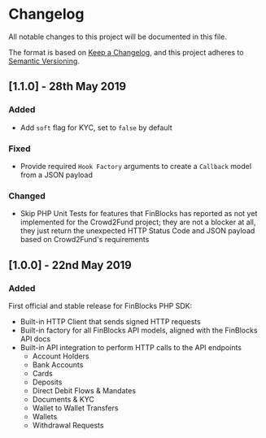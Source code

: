 # Changelog

All notable changes to this project will be documented in this file.

The format is based on [Keep a Changelog](https://keepachangelog.com/en/1.0.0/),
and this project adheres to [Semantic Versioning](https://semver.org/spec/v2.0.0.html).

## [1.1.0] - 28th May 2019

### Added

- Add `soft` flag for KYC, set to `false` by default

### Fixed

- Provide required `Hook Factory` arguments to create a `Callback` model from a JSON payload

### Changed

- Skip PHP Unit Tests for features that FinBlocks has reported as not yet implemented for the Crowd2Fund project; they are not a blocker at all, they just return the unexpected HTTP Status Code and JSON payload based on Crowd2Fund's requirements


## [1.0.0] - 22nd May 2019

### Added

First official and stable release for FinBlocks PHP SDK:
- Built-in HTTP Client that sends signed HTTP requests
- Built-in factory for all FinBlocks API models, aligned with the FinBlocks API docs
- Built-in API integration to perform HTTP calls to the API endpoints
  - Account Holders
  - Bank Accounts
  - Cards
  - Deposits
  - Direct Debit Flows & Mandates
  - Documents & KYC
  - Wallet to Wallet Transfers
  - Wallets
  - Withdrawal Requests
